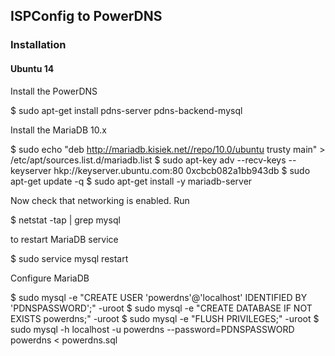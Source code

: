 ## ISPConfig to PowerDNS


### Installation

#### Ubuntu 14

Install the PowerDNS

  $ sudo apt-get install pdns-server pdns-backend-mysql

Install the MariaDB 10.x

  $ sudo echo "deb http://mariadb.kisiek.net//repo/10.0/ubuntu trusty main" > /etc/apt/sources.list.d/mariadb.list
  $ sudo apt-key adv --recv-keys --keyserver hkp://keyserver.ubuntu.com:80 0xcbcb082a1bb943db
  $ sudo apt-get update -q
  $ sudo apt-get install -y mariadb-server

Now check that networking is enabled. Run

  $ netstat -tap | grep mysql

to restart MariaDB service

  $ sudo service mysql restart

Configure MariaDB

  $ sudo mysql -e "CREATE USER 'powerdns'@'localhost' IDENTIFIED BY 'PDNSPASSWORD';" -uroot
  $ sudo mysql -e "CREATE DATABASE IF NOT EXISTS powerdns;" -uroot
  $ sudo mysql -e "FLUSH PRIVILEGES;" -uroot
  $ sudo mysql -h localhost -u powerdns --password=PDNSPASSWORD powerdns < powerdns.sql